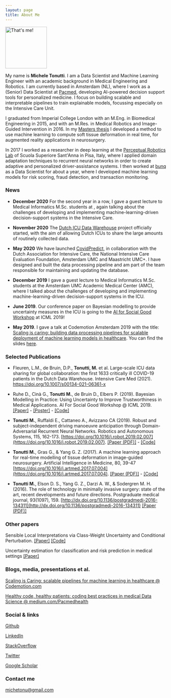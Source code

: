 ```yaml
---
layout: page
title: About Me
---
```


<img src="https://i.imgur.com/qV6WVP8.jpg" alt="That's me!" width="130" height="130"/>

My name is **Michele Tonutti**. I am a Data Scientist and Machine Learning Engineer with an academic background in Medical Engineering and Robotics. I am currently based in Amsterdam (NL), where I work as a (Senior) Data Scientist at [Pacmed](https://pacmed.ai/en/), developing AI-powered decision support tools for personalized medicine. I focus on building scalable and interpretable pipelines to train explainable models, focussing especially on the Intensive Care Unit. 

I graduated from Imperial College London with an M.Eng. in Biomedical Engineering in 2015, and with an M.Res. in Medical Robotics and Image-Guided Intervention in 2016. In my [Masters thesis](https://www.researchgate.net/publication/320101572_A_Data-driven_Method_for_Real-time_Modelling_of_Brain_Tumour_Deformation?_iepl%5BviewId%5D=NiWQ09wFo0rIR1OoHuSQIVpL&_iepl%5BprofilePublicationItemVariant%5D=default&_iepl%5Bcontexts%5D%5B0%5D=prfpi&_iepl%5BtargetEntityId%5D=PB%3A320101572&_iepl%5BinteractionType%5D=publicationTitle) I developed a method to use machine learning to compute soft tissue deformation in real time, for augmented reality applications in neurosurgery. 

In 2017 I worked as a researcher in deep learning at the [Perceptual Robotics Lab](http://www.percro.org/) of Scuola Superiore Sant'Anna in Pisa, Italy, where I applied domain adaptation techniques to recurrent neural networks in order to create adaptive and personalized driver-assistance systems. I then worked at [bunq](http://www.bunq.com/) as a Data Scientist for about a year, where I developed machine learning models for risk scoring, fraud detection, and transaction monitoring.

### News

- **December 2020** For the second year in a row, I gave a guest lecture to Medical Informatics M.Sc. students at , again talking about the challenges of developing and implementing machine-learning-driven decision-support systems in the Intensive Care.

- **November 2020** The [Dutch ICU Data Warehouse](https://icudata.nl/index-en.html) project officially started, with the aim of allowing Dutch ICUs to share the large amounts of routinely collected data.

- **May 2020** We have launched [CovidPredict](https://covidpredict.org/), in collaboration with the Dutch Association for Intensive Care, the National Intensive Care Evaluation Foundation, Amsterdam UMC and Maastricht UMC+. I have designed and built the data processing pipeline and am part of the team responsible for maintaining and updating the database.

- **December 2019** I gave a guest lecture to Medical Informatics M.Sc. students at the Amsterdam UMC Academic Medical Center (AMC), where I talked about the challenges of developing and implementing machine-learning-driven decision-support systems in the ICU.

- **June 2019**. Our conference paper on Bayesian modelling to provide uncertainty measures in the ICU is going to the [AI for Social Good Workshop](https://aiforsocialgood.github.io/icml2019/acceptedpapers.htm) at ICML 2019!

- **May 2019**. I gave a talk at Codemotion Amsterdam 2019 with the title: [Scaling is caring: building data processing pipelines for scalable deployment of machine learning models in healthcare](https://www.codemotion.com/magazine/scaling-is-caring-scalable-pipelines-for-machine-learning-in-healthcare-5484). You can find the slides [here](https://www.codemotion.com/magazine/scaling-is-caring-scalable-pipelines-for-machine-learning-in-healthcare-5484).

### Selected Publications

- Fleuren, L.M., de Bruin, D.P., **Tonutti, M.** et al. Large-scale ICU data sharing for global collaboration: the first 1633 critically ill COVID-19 patients in the Dutch Data Warehouse. Intensive Care Med (2021). https://doi.org/10.1007/s00134-021-06361-x

- Ruhe D., Cinà G., **Tonutti M.**, de Bruin D., Elbers P. (2019). Bayesian Modelling in Practice: Using Uncertainty to Improve Trustworthiness in Medical Applications. AI For Social Good Workshop @ ICML 2019. [[Paper]](https://aiforsocialgood.github.io/icml2019/accepted/track1/pdfs/38_aisg_icml2019.pdf) - [[Poster]](https://aiforsocialgood.github.io/icml2019/accepted/track1/posters/38_aisg_icml2019.pdf) - [[Code]](https://github.com/Pacmed/aisg_2019)

- **Tonutti M.**, Ruffaldi E., Cattaneo A., Avizzano CA (2019). Robust and subject-independent driving manoeuvre anticipation through Domain-Adversarial Recurrent Neural Networks. Robotics and Autonomous Systems, 115, 162-173. [https://doi.org/10.1016/j.robot.2019.02.007](https://doi.org/10.1016/j.robot.2019.02.007).  [[Paper (PDF)]](https://arxiv.org/pdf/1902.09820.pdf) - [[Code]](https://github.com/michetonu/DA-RNN_manoeuver_anticipation)

- **Tonutti M.**, Gras G., & Yang G. Z. (2017). A machine learning approach for real-time modelling of tissue deformation in image-guided neurosurgery. Artificial Intelligence in Medicine, 80, 39-47 [https://doi.org/10.1016/j.artmed.2017.07.004](https://doi.org/10.1016/j.artmed.2017.07.004). [[Paper (PDF)]](https://spiral.imperial.ac.uk/bitstream/10044/1/51634/2/machine-learning-approach.pdf) - [[Code]](https://github.com/michetonu/MALTIDEM--Machine-Learning-for-Tissue-Deformation-Modelling)

- **Tonutti M.**, Elson D. S., Yang G. Z., Darzi A. W., & Sodergren M. H. (2016). The role of technology in minimally invasive surgery: state of the art, recent developments and future directions. Postgraduate medical journal, 93(1097), 159. [http://dx.doi.org/10.1136/postgradmedj-2016-134311](http://dx.doi.org/10.1136/postgradmedj-2016-134311) [[Paper (PDF)]](https://pdfs.semanticscholar.org/ca67/24998c03a2fdbdc459c4717702d5716d414a.pdf)

### Other papers

Sensible Local Interpretations via Class-Weight Uncertainty and Conditional Perturbation. [[Paper]](https://github.com/Pacmed/sensible-local-interpretations/blob/master/paper.pdf) [[Code]](https://github.com/Pacmed/sensible-local-interpretations)

Uncertainty estimation for classification and risk prediction in medical settings [[Paper]](https://arxiv.org/abs/2004.05824)


### Blogs, media, presentations et al.

[Scaling is Caring: scalable pipelines for machine learning in healthcare @ Codemotion.com](https://www.codemotion.com/magazine/dev-hub/machine-learning-dev/scaling-is-caring-scalable-pipelines-for-machine-learning-in-healthcare/) 

[Healthy code, healthy patients: coding best practices in medical Data Science @ medium.com/Pacmedhealth](https://medium.com/@Pacmedhealth/healthy-code-healthy-patients-coding-best-practices-in-medical-data-science-part-1-d4c5ca2c42a)


### Social & links

[Github](https://github.com/michetonu)

[LinkedIn](https://www.linkedin.com/in/micheletonutti/)

[StackOverflow](https://stackoverflow.com/users/5236005/michetonu)

[Twitter](https://twitter.com/MicTonu)

[Google Scholar](https://scholar.google.com/citations?user=prnmvyIAAAAJ&hl=en)

### Contact me

[michetonu@gmail.com](mailto:michetonu@gmail.com)
